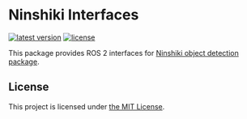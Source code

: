 # Ninshiki Interfaces

[![latest version](https://img.shields.io/github/v/release/ichiro-its/ninshiki_interfaces.svg)](https://github.com/ichiro-its/ninshiki_interfaces/releases/)
[![license](https://img.shields.io/github/license/ichiro-its/ninshiki_interfaces.svg)](./LICENSE)

This package provides ROS 2 interfaces for [Ninshiki object detection package](https://github.com/ichiro-its/ninshiki).

## License

This project is licensed under [the MIT License](./LICENSE).

